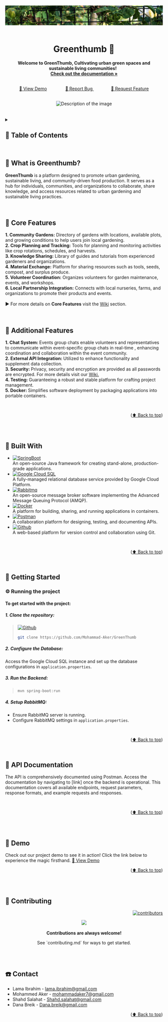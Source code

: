 <a name="readme-top"></a>
<div align="center">
  <img src="1.jpg" alt="Description of the image">
</div>
<div align="center">
  <br>
  <h1>Greenthumb 🌱</h1>
  <strong>Welcome to GreenThumb, Cultivating urban green spaces and sustainable living communities!</strong> &nbsp;<br>
  <a href="https://github.com/Mohammad-Aker/GreenThumb"><strong>Check out the documentation »</strong></a>
</div>
<br>
<div align="center">
  <p align="center">
    <a href="Demo Link">👾 View Demo</a>
    &nbsp;&nbsp;&nbsp;&nbsp;&nbsp;&nbsp;&nbsp;&nbsp;&nbsp;&nbsp;&nbsp;&nbsp;&nbsp;
    <a href="https://github.com/Mohammad-Aker/GreenThumb/issues">🐞 Report Bug </a>
    &nbsp;&nbsp;&nbsp;&nbsp;&nbsp;&nbsp;&nbsp;&nbsp;&nbsp;&nbsp;&nbsp;&nbsp;&nbsp;
    <a href="https://github.com/Mohammad-Aker/GreenThumb/issues">🧩 Request Feature</a>
  </p>
</div>
<br>
<div align="center">
  <img src="2.jpg" alt="Description of the image">
</div>
<br>
<br>



<details>
  <summary><h2>🌿 Table of Contents<h2\></summary>
  <ol>
    <li><a href="#intro">Introduction (What's Greenthumb?)</a></li>
    <li><a href="#coref">Core Features</a></li>
    <li><a href="#addf">Additional Features</a></li>
    <li><a href="#bw">Built With</a></li>
    <li><a href="#gs">Getting Started</a></li>
    <li><a href="#API">API Documentation</a></li>
    <li><a href="#demo">Demo</a></li>
    <li><a href="#contact">Contact</a></li>
  </ol>
</details>
 <br>



<a name="intro"></a>
## 🌳 What is Greenthumb?
<strong>GreenThumb</strong> is a platform designed to promote urban gardening, sustainable living, and community-driven food production. It serves as a hub for individuals, communities, and organizations to collaborate, share knowledge, and access resources related to urban gardening and sustainable living practices.
<br>
<br>
<br>



<a name="coref"></a>
## 🌾 Core Features
<strong>1. Community Gardens:</strong> Directory of gardens with locations, available plots, and growing conditions to help users join local gardening. <br>
<strong>2. Crop Planning and Tracking:</strong> Tools for planning and monitoring activities like crop rotations, schedules, and harvests.<br>
<strong>3. Knowledge Sharing:</strong> Library of guides and tutorials from experienced gardeners and organizations.<br>
<strong>4. Material Exchange:</strong> Platform for sharing resources such as tools, seeds, compost, and surplus produce.<br>
<strong>5. Volunteer Coordination:</strong> Organizes volunteers for garden maintenance, events, and workshops.<br>
<strong>6. Local Partnership Integration:</strong> Connects with local nurseries, farms, and organizations to promote their products and events.<br> <br>
▶️ For more details on <strong>Core Features</strong> visit the <a href="https://github.com/Mohammad-Aker/GreenThumb/wiki">Wiki</a> section.
 <br>
 <br>
 <br>

 
<a name="addf"></a>
## 🐞 Additional Features
<strong>1. Chat System: </strong>Events group chats enable volunteers and representatives to communicate within event-specific group chats in real-time , enhancing coordination and collaboration within the event community.<br>
<strong>2. External API Integration: </strong> Utilized to enhance functionality and supplement data collection.<br>
<strong>3. Security: </strong>Privacy, security and encryption are provided as all passwords are encrypted. For more details visit our <a href="https://github.com/Mohammad-Aker/GreenThumb/wiki">Wiki.</a> <br>
<strong>4. Testing: </strong> Guaranteeing a robust and stable platform for crafting project management.<br>
<strong>5. Docker: </strong> Simplifies software deployment by packaging applications into portable containers.<br>

 <br>
 <p align="right">(<a href="#readme-top">⬆️ Back to top</a>)</p>
 <br>
 <br>


<a name="bw"></a>
## 🏡 Built With
* [![SpringBoot][Spring-boot]][SpringURL] <br>An open-source Java framework for creating stand-alone, production-grade applications.
* [![Google Cloud SQL][GoogleCloud]][GoogleCloudURL] <br>A fully-managed relational database service provided by Google Cloud Platform.
* [![Rabbitmq][Rabbit]][RabbitURL] <br>An open-source message broker software implementing the Advanced Message Queuing Protocol (AMQP).
* [![Docker][Docker]][DockerURL] <br>A platform for building, sharing, and running applications in containers.
* [![Postman][Postman]][PostmanURL] <br>A collaboration platform for designing, testing, and documenting APIs.
* [![Github][Github]][GithubURL] <br>A web-based platform for version control and collaboration using Git.
<br>
<p align="right">(<a href="#readme-top">⬆️ Back to top</a>)</p>
<br>




<a name="gs"></a>
## 🚀 Getting Started
### ⚙️ Running the project
#### To get started with the project:
##### 1. Clone the repository:
> [![Github][Github]][wewe]
>
> ```sh
> git clone https://github.com/Mohammad-Aker/GreenThumb
> ```
##### 2. Configure the Database:
Access the Google Cloud SQL instance and set up the database configurations in `application.properties`.
##### 3. Run the Backend:
>
> ```sh
> mvn spring-boot:run
> ```
##### 4. Setup RabbitMQ:
* Ensure RabbitMQ server is running.
* Configure RabbitMQ settings in `application.properties`.

<br>
<p align="right">(<a href="#readme-top">⬆️ Back to top</a>)</p>
<br>



<a name="API"></a>
## 📄 API Documentation
The API is comprehensively documented using Postman. Access the documentation by navigating to [link] once the backend is operational. This documentation covers all available endpoints, request parameters, response formats, and example requests and responses.

<br>
<p align="right">(<a href="#readme-top">⬆️ Back to top</a>)</p>
<br>
<br>


<a name="demo"></a>
## 🎥 Demo
Check out our project demo to see it in action! Click the link below to experience the magic firsthand. <a href="Demo Link">🚀 View Demo</a>
<br>
<p align="right">(<a href="#readme-top">⬆️ Back to top</a>)</p>
<br>
<br>

## :wave: Contributing 
<p align="right"> <a href="https://github.com/Mohammad-Aker/GreenThumb/graphs/contributors"><img src="https://img.shields.io/github/contributors/Mohammad-Aker/GreenThumb" alt="contributors" /></a> </p>
<p align="center"><a href="https://github.com/Mohammad-Aker/GreenThumb/graphs/contributors">
  <img src="https://contrib.rocks/image?repo=Mohammad-Aker/GreenThumb" />
</a> </p>
<p align="center"> <strong>Contributions are always welcome!</strong> </p>
<p align="center"> See `contributing.md` for ways to get started.</p>
<br>
<br>


<a name="contact"></a>
## ☎️ Contact

* Lama Ibrahim - lama.ibrahim@gmail.com
* Mohammed Aker - mohammadaker7@gmail.com
* Shahd Salahat - Shahd.salahat@gmail.com
* Dana Breik - Dana.breik@gmail.com
<p align="right">(<a href="#readme-top">⬆️ Back to top</a>)</p>


<br>
<br>



















<!-- MARKDOWN LINKS & IMAGES -->
[Spring-boot]: https://img.shields.io/badge/Spring%20Boot-6DB33F?style=for-the-badge&logo=spring-boot&logoColor=white
[SpringURL]: https://spring.io/projects/spring-boot
[Docker]: https://img.shields.io/badge/Docker-2496ED?style=for-the-badge&logo=docker&logoColor=white
[DockerURL]: https://www.docker.com/
[GoogleCloud]: https://img.shields.io/badge/Google%20Cloud%20SQL-4285F4?style=for-the-badge&logo=google-cloud&logoColor=white
[GoogleCloudURL]: https://cloud.google.com/?hl=en
[Rabbit]: https://img.shields.io/badge/RabbitMQ-FF6600?style=for-the-badge&logo=rabbitmq&logoColor=white
[RabbitURL]: https://www.rabbitmq.com/
[Github]: https://img.shields.io/badge/GitHub-181717?style=for-the-badge&logo=github&logoColor=white
[GithubURL]: https://github.com/
[Postman]: https://img.shields.io/badge/Postman-FF6C37?style=for-the-badge&logo=postman&logoColor=white
[PostmanURL]: https://www.postman.com/
[Bootstrap.com]: https://img.shields.io/badge/Bootstrap-563D7C?style=for-the-badge&logo=bootstrap&logoColor=white
[Bootstrap-url]: https://getbootstrap.com
[wewe]: https://github.com/Mohammad-Aker/GreenThumb
[JQuery-url]: https://jquery.com 
